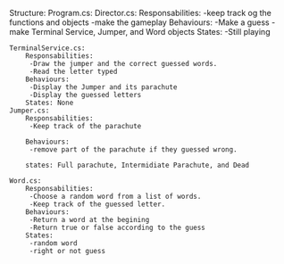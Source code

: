 Structure:
    Program.cs:
    Director.cs:
        Responsabilities:
         -keep track og the functions and objects
         -make the gameplay
        Behaviours:
         -Make a guess
         -make Terminal Service, Jumper, and Word objects
        States:
         -Still playing
         
    TerminalService.cs:
        Responsabilities: 
         -Draw the jumper and the correct guessed words.
         -Read the letter typed
        Behaviours: 
         -Display the Jumper and its parachute
         -Display the guessed letters
        States: None
    Jumper.cs:
        Responsabilities: 
         -Keep track of the parachute

        Behaviours: 
         -remove part of the parachute if they guessed wrong.

        states: Full parachute, Intermidiate Parachute, and Dead

    Word.cs:
        Responsabilities:
         -Choose a random word from a list of words.
         -Keep track of the guessed letter.
        Behaviours:
         -Return a word at the begining 
         -Return true or false according to the guess
        States:
         -random word
         -right or not guess